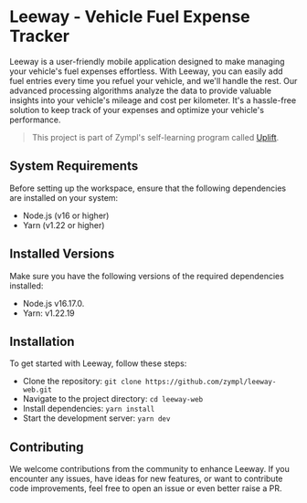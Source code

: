 # Leeway - Vehicle Fuel Expense Tracker
Leeway is a user-friendly mobile application designed to make managing your vehicle's fuel expenses effortless. With Leeway, you can easily add fuel entries every time you refuel your vehicle, and we'll handle the rest. Our advanced processing algorithms analyze the data to provide valuable insights into your vehicle's mileage and cost per kilometer. It's a hassle-free solution to keep track of your expenses and optimize your vehicle's performance.

> This project is part of Zympl's self-learning program called [Uplift](https://zympl-xyz.neetokb.com/articles/uplift).

## System Requirements

Before setting up the workspace, ensure that the following dependencies are installed on your system:

- Node.js (v16 or higher)
- Yarn (v1.22 or higher)

## Installed Versions

Make sure you have the following versions of the required dependencies installed:

- Node.js v16.17.0.
- Yarn: v1.22.19

## Installation
To get started with Leeway, follow these steps:

- Clone the repository: `git clone https://github.com/zympl/leeway-web.git`
- Navigate to the project directory: `cd leeway-web`
- Install dependencies: `yarn install`
- Start the development server: `yarn dev`

## Contributing
We welcome contributions from the community to enhance Leeway. If you encounter any issues, have ideas for new features, or want to contribute code improvements, feel free to open an issue or even better raise a PR.